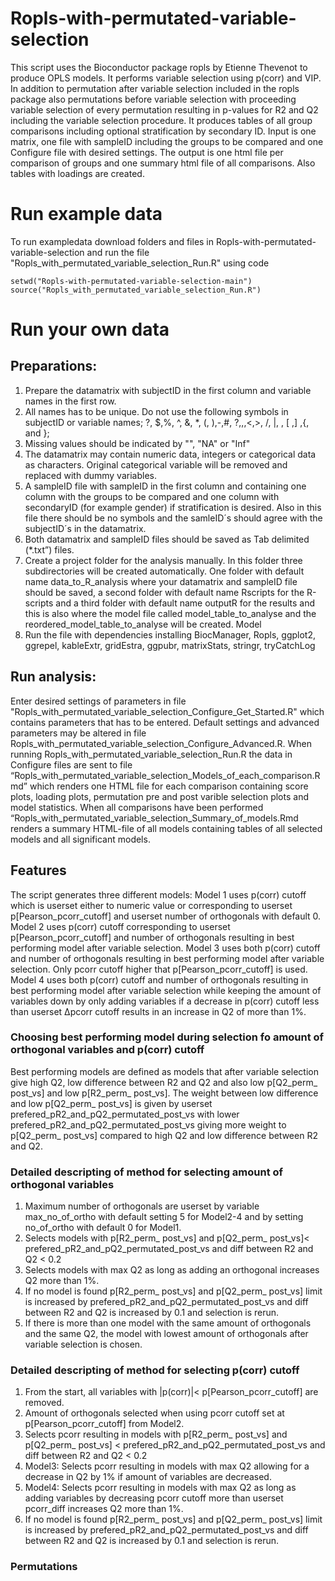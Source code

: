 # Ropls-with-permutated-variable-selection
This script uses the Bioconductor package ropls by Etienne Thevenot to produce OPLS models. It performs variable selection using p(corr) and VIP. In addition to permutation after variable selection included in the ropls package also permutations before variable selection with proceeding variable selection of every permutation resulting in p-values for R2 and Q2 including the variable selection procedure. It produces tables of all group comparisons including optional stratification by secondary ID.
Input is one matrix, one file with sampleID including the groups to be compared and one Configure file with desired settings.
The output is one html file per comparison of groups and one summary html file of all comparisons. Also tables with loadings are created.

# Run example data
To run exampledata download folders and files in Ropls-with-permutated-variable-selection and run the file "Ropls_with_permutated_variable_selection_Run.R" using code
```
setwd("Ropls-with-permutated-variable-selection-main")
source("Ropls_with_permutated_variable_selection_Run.R")
```

# Run your own data
## Preparations:
1.	Prepare the datamatrix with subjectID in the first column and variable names in the first row. 
2.	All names has to be unique. Do not use the following symbols in subjectID or variable names; ?, $,%, ^, &, *, (, ),-,#, ?,,,<,>, /, |, \, [ ,] ,{, and };
3.	Missing values should be indicated by "", "NA" or "Inf"
4.	The datamatrix may contain numeric data, integers or categorical data as characters. Original categorical variable will be removed and replaced with dummy variables.
2. A sampleID file with sampleID in the first column and containing one column with the groups to be compared and one column with secondaryID (for example gender) if stratification is desired. Also in this file there should be no symbols and the samleID´s should agree with the subjectID´s in the datamatrix.
3. Both datamatrix and sampleID files should be saved as Tab delimited (*.txt”) files. 
4. Create a project folder for the analysis manually. In this folder three subdirectories will be created automatically. One folder with default name data_to_R_analysis where your datamatrix and sampleID file should be saved, a second folder with default name Rscripts for the R-scripts and a third folder with default name outputR for the results and this is also where the model file called model_table_to_analyse and the reordered_model_table_to_analyse will be created. Model
5. Run the file with dependencies installing BiocManager, Ropls, ggplot2, ggrepel, kableExtr, gridEstra, ggpubr, matrixStats, stringr, tryCatchLog 

## Run analysis:
Enter desired settings of parameters in file "Ropls_with_permutated_variable_selection_Configure_Get_Started.R" which contains parameters that has to be entered. Default settings and advanced parameters may be altered in file Ropls_with_permutated_variable_selection_Configure_Advanced.R. When running Ropls_with_permutated_variable_selection_Run.R the data in Configure files are sent to file “Ropls_with_permutated_variable_selection_Models_of_each_comparison.Rmd” which renders one HTML file for each comparison containing score plots, loading plots, permutation pre and post varible selection plots and model statistics. When all comparisons have been performed “Ropls_with_permutated_variable_selection_Summary_of_models.Rmd renders a summary HTML-file of all models containing tables of all selected models and all significant models.

## Features
The script generates three different models: 
Model 1 uses p(corr) cutoff which is userset either to numeric value or corresponding to userset p[Pearson_pcorr_cutoff] and userset number of orthogonals with default 0. 
Model 2 uses p(corr) cutoff corresponding to userset p[Pearson_pcorr_cutoff] and number of orthogonals resulting in best performing model after variable selection. 
Model 3 uses both p(corr) cutoff and number of orthogonals resulting in best performing model after variable selection. Only pcorr cutoff higher that p[Pearson_pcorr_cutoff] is used.
Model 4 uses both p(corr) cutoff and number of orthogonals resulting in best performing model after variable selection while keeping the amount of variables down by only adding variables if a decrease in p(corr) cutoff less than userset Δpcorr cutoff results in an increase in Q2 of more than 1%.

### Choosing best performing model during selection fo amount of orthogonal variables and p(corr) cutoff
Best performing models are defined as models that after variable selection give high Q2, low difference between R2 and Q2 and also low p[Q2_perm_ post_vs] and low p[R2_perm_ post_vs]. The weight between low difference and low p[Q2_perm_ post_vs] is given by userset prefered_pR2_and_pQ2_permutated_post_vs with lower prefered_pR2_and_pQ2_permutated_post_vs giving more weight to p[Q2_perm_ post_vs] compared to high Q2 and low difference between R2 and Q2.

### Detailed descripting of method for selecting amount of orthogonal variables 
1)	Maximum number of orthogonals are userset by variable max_no_of_ortho with default setting 5 for Model2-4 and by setting no_of_ortho with default 0 for Model1.
2)	Selects models with p[R2_perm_ post_vs] and p[Q2_perm_ post_vs]< prefered_pR2_and_pQ2_permutated_post_vs and diff between R2 and Q2 < 0.2
3)	Selects models with max Q2 as long as adding an orthogonal increases Q2 more than 1%.
4)	If no model is found p[R2_perm_ post_vs] and p[Q2_perm_ post_vs] limit is increased by prefered_pR2_and_pQ2_permutated_post_vs and diff between R2 and Q2 is increased by 0.1 and selection is rerun.
5)	If there is more than one model with the same amount of orthogonals and the same Q2, the model with lowest amount of orthogonals after variable selection is chosen.

### Detailed descripting of method for selecting p(corr) cutoff
1)	From the start, all variables with |p(corr)|< p[Pearson_pcorr_cutoff] are removed.
2)	Amount of orthogonals selected when using pcorr cutoff set at p[Pearson_pcorr_cutoff] from Model2.
3)	Selects pcorr resulting in models with p[R2_perm_ post_vs] and p[Q2_perm_ post_vs] < prefered_pR2_and_pQ2_permutated_post_vs and diff between R2 and Q2 < 0.2
4)	Model3: Selects pcorr resulting in models with max Q2 allowing for a decrease in Q2 by 1% if amount of variables are decreased.
5)	Model4: Selects pcorr resulting in models with max Q2 as long as adding variables by decreasing pcorr cutoff more than userset pcorr_diff increases Q2 more than 1%.
6)	If no model is found p[R2_perm_ post_vs] and p[Q2_perm_ post_vs] limit is increased by prefered_pR2_and_pQ2_permutated_post_vs and diff between R2 and Q2 is increased by 0.1 and selection is rerun. 

### Permutations


